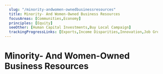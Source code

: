 ```yaml
---
  slug: "/minority-andwomen-ownedbusinessresources"
  title: Minority- And Women-Owned Business Resources
  focusAreas: [Communities,Economy]
  principles: [Equity]
  seeOther: [Human Capital Investments,Buy Local Campaign]
  trackingProgressLinks: [Exports,Income Disparities,Innovation,Job Growth,Racial & Ethnic Disparities,Sex Disparities]
---
```

# Minority- And Women-Owned Business Resources